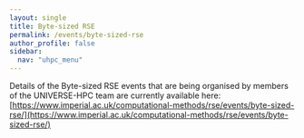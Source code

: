 ```yaml
---
layout: single  
title: Byte-sized RSE
permalink: /events/byte-sized-rse
author_profile: false
sidebar:
  nav: "uhpc_menu"
---
```


Details of the Byte-sized RSE events that are being organised by members of the
UNIVERSE-HPC team are currently available here: [https://www.imperial.ac.uk/computational-methods/rse/events/byte-sized-rse/](https://www.imperial.ac.uk/computational-methods/rse/events/byte-sized-rse/)